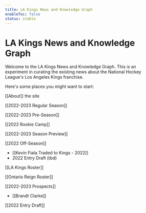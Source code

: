 ```yaml
---
title: LA Kings News and Knowledge Graph
enableToc: false
status: stable
---
```



# LA Kings News and Knowledge Graph

Welcome to the LA Kings News and Knowledge Graph. This is an experiment in curating the existing news about the National Hockey League's Los Angeles Kings franchise.

Here's some places you might want to start:

[[About]] the site

[[2022-2023 Regular Season]]

[[2022-2023 Pre-Season]]

[[2022 Rookie Camp]]

[[2022-2023 Season Preview]]

[[2022 Off-Season]]
- [[Kevin Fiala Traded to Kings - 2022]]
- 2022 Entry Draft (tbd)

[[LA Kings Roster]]

[[Ontario Reign Roster]]


[[2022-2023 Prospects]]
- [[Brandt Clarke]]

[[2022 Entry Draft]]

